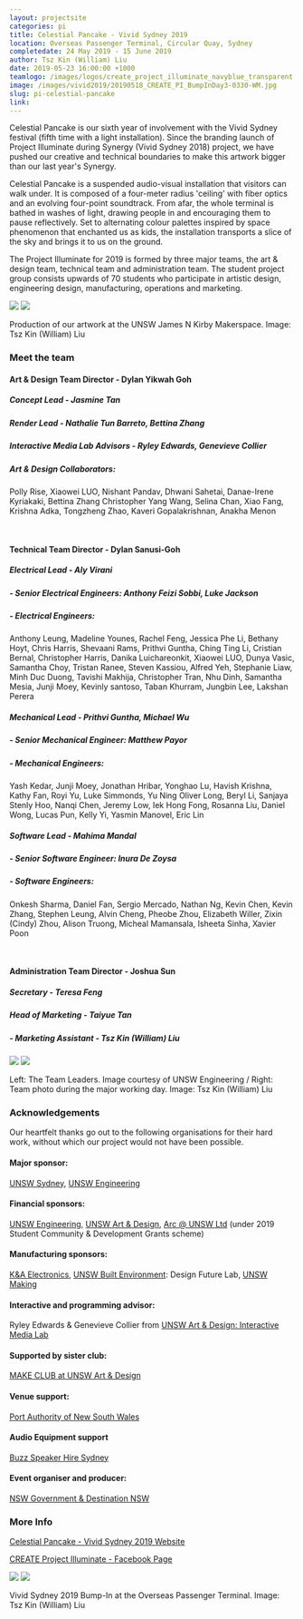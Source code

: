 ```yaml
---
layout: projectsite
categories: pi
title: Celestial Pancake - Vivid Sydney 2019
location: Overseas Passenger Terminal, Circular Quay, Sydney
completedate: 24 May 2019 - 15 June 2019
author: Tsz Kin (William) Liu
date: 2019-05-23 16:00:00 +1000
teamlogo: /images/logos/create_project_illuminate_navyblue_transparent.png
image: /images/vivid2019/20190518_CREATE_PI_BumpInDay3-0330-WM.jpg
slug: pi-celestial-pancake
link:
---
```

Celestial Pancake is our sixth year of involvement with the Vivid Sydney festival (fifth time with a light installation). Since the branding launch of Project Illuminate during Synergy (Vivid Sydney 2018) project, we have pushed our creative and technical boundaries to make this artwork bigger than our last year's Synergy.

Celestial Pancake is a suspended audio-visual installation that visitors can walk under. It is composed of a four-meter radius 'ceiling' with fiber optics and an evolving four-point soundtrack. From afar, the whole terminal is bathed in washes of light, drawing people in and encouraging them to pause reflectively. Set to alternating colour palettes inspired by space phenomenon that enchanted us as kids, the installation transports a slice of the sky and brings it to us on the ground.

The Project Illuminate for 2019 is formed by three major teams, the art & design team, technical team and administration team. The student project group consists upwards of 70 students who participate in artistic design, engineering design, manufacturing, operations and marketing.

<img src="/images/vivid2019/20190512_CREATE_PI_JamesNKirby_Makerspace-0047-WM.jpg" class="contentimg">
<img src="/images/vivid2019/20190512_CREATE_PI_JamesNKirby_Makerspace-0117-WM.jpg" class="contentimg">

Production of our artwork at the UNSW James N Kirby Makerspace. Image: Tsz Kin (William) Liu

<h3>Meet the team</h3>

<h4>Art & Design Team Director - Dylan Yikwah Goh</h4>
<h5>Concept Lead - Jasmine Tan</h5>
<h5>Render Lead - Nathalie Tun Barreto, Bettina Zhang</h5> 
<h5>Interactive Media Lab Advisors - Ryley Edwards, Genevieve Collier</h5>
<h5>Art & Design Collaborators: </h5>
<p>Polly Rise, Xiaowei LUO, Nishant Pandav, Dhwani Sahetai, Danae-Irene Kyriakaki, Bettina Zhang 
Christopher Yang Wang, Selina Chan, Xiao Fang, Krishna Adka, Tongzheng Zhao, Kaveri Gopalakrishnan, Anakha Menon</p>
<br>
<h4>Technical Team Director - Dylan Sanusi-Goh</h4>
<h5>Electrical Lead - Aly Virani</h5>
<h5>- Senior Electrical Engineers: Anthony Feizi Sobbi, Luke Jackson</h5>
<h5>- Electrical Engineers:</h5>
<p>Anthony Leung, Madeline Younes, Rachel Feng, Jessica Phe Li, Bethany Hoyt, Chris Harris, Shevaani Rams, Prithvi Guntha, Ching Ting Li, Cristian Bernal, Christopher Harris, Danika Luichareonkit, Xiaowei LUO, Dunya Vasic, Samantha Choy, Tristan Ranee, Steven Kassiou, Alfred Yeh, Stephanie Liaw, Minh Duc Duong, Tavishi Makhija, Christopher Tran, Nhu Dinh, Samantha Mesia, Junji Moey, Kevinly santoso, Taban Khurram, Jungbin Lee, Lakshan Perera</p> 

<h5>Mechanical Lead - Prithvi Guntha, Michael Wu</h5>
<h5>- Senior Mechanical Engineer: Matthew Payor</h5>
<h5>- Mechanical Engineers:</h5>
<p>Yash Kedar, Junji Moey, Jonathan Hribar, Yonghao Lu, Havish Krishna, Kathy Fan, Royi Yu, Luke Simmonds, Yu Ning Oliver Long, Beryl Li, Sanjaya Stenly Hoo, Nanqi Chen, Jeremy Low, Iek Hong Fong, Rosanna Liu, Daniel Wong, Lucas Pun, Kelly Yi, Yasmin Manovel, Eric Lin</p>

<h5>Software Lead - Mahima Mandal</h5>
<h5>- Senior Software Engineer: Inura De Zoysa</h5>
<h5>- Software Engineers:</h5>
<p>Onkesh Sharma, Daniel Fan, Sergio Mercado, Nathan Ng, Kevin Chen, Kevin Zhang, Stephen Leung, Alvin Cheng, Pheobe Zhou, Elizabeth Willer, Zixin (Cindy) Zhou, Alison Truong, Micheal Mamansala, Isheeta Sinha, Xavier Poon</p>
<br> 
<h4>Administration Team Director - Joshua Sun</h4>
<h5>Secretary - Teresa Feng</h5> 
<h5>Head of Marketing - Taiyue Tan</h5> 
<h5>- Marketing Assistant - Tsz Kin (William) Liu</h5>

<img src="/images/vivid2019/20190415_UNSWVividInstallationBuild_SCREEN-147.jpg" class="contentimg">
<img src="/images/vivid2019/20190415_CREATE_PI_Tyree-0080-WM.jpg" class="contentimg">

Left: The Team Leaders. Image courtesy of UNSW Engineering / Right: Team photo during the major working day. Image: Tsz Kin (William) Liu

<h3>Acknowledgements</h3>
Our heartfelt thanks go out to the following organisations for their hard work, without which our project would not have been possible.

<h4>Major sponsor:</h4>
<a href="https://www.unsw.edu.au" target="_blank">UNSW Sydney</a>, <a href="http://engineering.unsw.edu.au/" target="_blank">UNSW Engineering</a>
<h4>Financial sponsors:</h4>
<a href="http://engineering.unsw.edu.au/" target="_blank">UNSW Engineering</a>, <a href="http://artdesign.unsw.edu.au/" target="_blank">UNSW Art & Design</a>, <a href="https://www.arc.unsw.edu.au/" target="_blank">Arc @ UNSW Ltd</a> (under 2019 Student Community & Development Grants scheme)
<h4>Manufacturing sponsors:</h4>
<a href="https://kandaelectronics.com.au/" target="_blank">K&A Electronics</a>, <a href="https://www.be.unsw.edu.au/" target="_blank">UNSW Built Environment</a>: Design Future Lab, <a href="https://www.making.unsw.edu.au/" target="_blank">UNSW Making</a>
<h4>Interactive and programming advisor:</h4>
Ryley Edwards & Genevieve Collier from <a href="https://artdesign.unsw.edu.au/campus/interactive-media-lab" target="_blank">UNSW Art & Design: Interactive Media Lab</a>
<h4>Supported by sister club:</h4>
<a href="https://www.facebook.com/makeunswad/" target="_blank">MAKE CLUB at UNSW Art & Design</a>
<h4>Venue support:</h4>
<a href="https://www.portauthoritynsw.com.au/" target="_blank">Port Authority of New South Wales</a>
<h4>Audio Equipment support</h4>
<a href="buzzspeakerhiresydney.com.au/" target="_blank">Buzz Speaker Hire Sydney</a>
<h4>Event organiser and producer:</h4>
<a href="https://www.destinationnsw.com.au/" target="_blank">NSW Government & Destination NSW</a>

<h3>More Info</h3>
	
<p><a href="https://www.vividsydney.com/event/light/celestial-pancake" target="_blank">Celestial Pancake - Vivid Sydney 2019 Website</a></p>
<p><a href="https://www.facebook.com/create.project.illuminate/" target="_blank">CREATE Project Illuminate - Facebook Page</a></p>

<img src="/images/vivid2019/20190518_CREATE_PI_BumpInDay3-0330-WM.jpg" class="contentimg">
<img src="/images/vivid2019/20190520_CREATE_PI_BumpInDay5_ArtDesignSoftware-0039-WM.jpg" class="contentimg">

Vivid Sydney 2019 Bump-In at the Overseas Passenger Terminal. Image: Tsz Kin (William) Liu